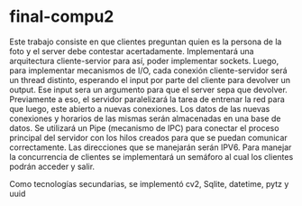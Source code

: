 # final-compu2

  Este trabajo consiste en que clientes preguntan quien es la persona de la foto y el server debe contestar acertadamente. Implementará una arquitectura cliente-servior para así, poder implementar sockets. Luego, para implementar mecanismos de I/O, cada conexión cliente-servidor será un thread distinto, esperando el input por parte del cliente para devolver un output. Ese input sera un argumento para que el server sepa que devolver. Previamente a eso, el servidor paralelizará la tarea de entrenar la red para que luego, este abierto a nuevas conexiones. Los datos de las nuevas conexiones y horarios de las mismas serán almacenadas en una base de datos. Se utilizará un Pipe (mecanismo de IPC) para conectar el proceso principal del servidor con los hilos creados para que se puedan comunicar correctamente. Las direcciones que se manejarán serán IPV6. Para manejar la concurrencia de clientes se implementará un semáforo al cual los clientes podrán acceder y salir.

  Como tecnologías secundarias, se implementó cv2, Sqlite, datetime, pytz y uuid
